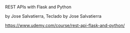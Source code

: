 REST APIs with Flask and Python

by Jose Salvatierra, Teclado by Jose Salvatierra

https://www.udemy.com/course/rest-api-flask-and-python/